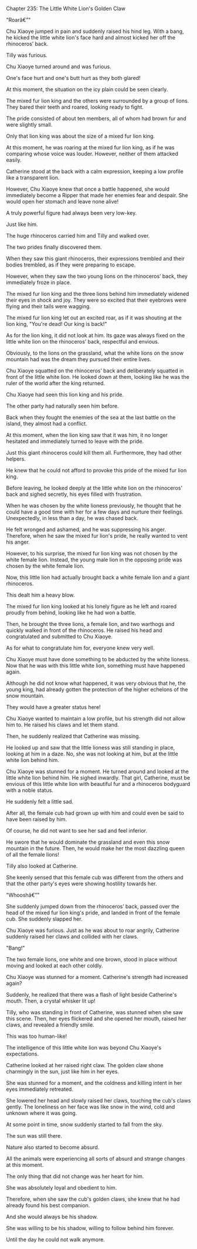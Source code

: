 Chapter 235: The Little White Lion's Golden Claw

"Roarâ€”"

Chu Xiaoye jumped in pain and suddenly raised his hind leg. With a bang, he kicked the little white lion's face hard and almost kicked her off the rhinoceros’ back.

Tilly was furious.

Chu Xiaoye turned around and was furious.

One's face hurt and one's butt hurt as they both glared\!

At this moment, the situation on the icy plain could be seen clearly.

The mixed fur lion king and the others were surrounded by a group of lions. They bared their teeth and roared, looking ready to fight.

The pride consisted of about ten members, all of whom had brown fur and were slightly small.

Only that lion king was about the size of a mixed fur lion king.

At this moment, he was roaring at the mixed fur lion king, as if he was comparing whose voice was louder. However, neither of them attacked easily.

Catherine stood at the back with a calm expression, keeping a low profile like a transparent lion.

However, Chu Xiaoye knew that once a battle happened, she would immediately become a Ripper that made her enemies fear and despair. She would open her stomach and leave none alive\!

A truly powerful figure had always been very low-key.

Just like him.

The huge rhinoceros carried him and Tilly and walked over.

The two prides finally discovered them.

When they saw this giant rhinoceros, their expressions trembled and their bodies trembled, as if they were preparing to escape.

However, when they saw the two young lions on the rhinoceros’ back, they immediately froze in place.

The mixed fur lion king and the three lions behind him immediately widened their eyes in shock and joy. They were so excited that their eyebrows were flying and their tails were wagging.

The mixed fur lion king let out an excited roar, as if it was shouting at the lion king, "You're dead\! Our king is back\!"

As for the lion king, it did not look at him. Its gaze was always fixed on the little white lion on the rhinoceros’ back, respectful and envious.

Obviously, to the lions on the grassland, what the white lions on the snow mountain had was the dream they pursued their entire lives.

Chu Xiaoye squatted on the rhinoceros’ back and deliberately squatted in front of the little white lion. He looked down at them, looking like he was the ruler of the world after the king returned.

Chu Xiaoye had seen this lion king and his pride.

The other party had naturally seen him before.

Back when they fought the enemies of the sea at the last battle on the island, they almost had a conflict.

At this moment, when the lion king saw that it was him, it no longer hesitated and immediately turned to leave with the pride.

Just this giant rhinoceros could kill them all. Furthermore, they had other helpers.

He knew that he could not afford to provoke this pride of the mixed fur lion king.

Before leaving, he looked deeply at the little white lion on the rhinoceros’ back and sighed secretly, his eyes filled with frustration.

When he was chosen by the white lioness previously, he thought that he could have a good time with her for a few days and nurture their feelings. Unexpectedly, in less than a day, he was chased back.

He felt wronged and ashamed, and he was suppressing his anger. Therefore, when he saw the mixed fur lion's pride, he really wanted to vent his anger.

However, to his surprise, the mixed fur lion king was not chosen by the white female lion. Instead, the young male lion in the opposing pride was chosen by the white female lion.

Now, this little lion had actually brought back a white female lion and a giant rhinoceros.

This dealt him a heavy blow.

The mixed fur lion king looked at his lonely figure as he left and roared proudly from behind, looking like he had won a battle.

Then, he brought the three lions, a female lion, and two warthogs and quickly walked in front of the rhinoceros. He raised his head and congratulated and submitted to Chu Xiaoye.

As for what to congratulate him for, everyone knew very well.

Chu Xiaoye must have done something to be abducted by the white lioness. Now that he was with this little white lion, something must have happened again.

Although he did not know what happened, it was very obvious that he, the young king, had already gotten the protection of the higher echelons of the snow mountain.

They would have a greater status here\!

Chu Xiaoye wanted to maintain a low profile, but his strength did not allow him to. He raised his claws and let them stand.

Then, he suddenly realized that Catherine was missing.

He looked up and saw that the little lioness was still standing in place, looking at him in a daze. No, she was not looking at him, but at the little white lion behind him.

Chu Xiaoye was stunned for a moment. He turned around and looked at the little white lion behind him. He sighed inwardly. That girl, Catherine, must be envious of this little white lion with beautiful fur and a rhinoceros bodyguard with a noble status.

He suddenly felt a little sad.

After all, the female cub had grown up with him and could even be said to have been raised by him.

Of course, he did not want to see her sad and feel inferior.

He swore that he would dominate the grassland and even this snow mountain in the future. Then, he would make her the most dazzling queen of all the female lions\!

Tilly also looked at Catherine.

She keenly sensed that this female cub was different from the others and that the other party's eyes were showing hostility towards her.

"Whooshâ€”"

She suddenly jumped down from the rhinoceros’ back, passed over the head of the mixed fur lion king's pride, and landed in front of the female cub. She suddenly slapped her.

Chu Xiaoye was furious. Just as he was about to roar angrily, Catherine suddenly raised her claws and collided with her claws.

"Bang\!"

The two female lions, one white and one brown, stood in place without moving and looked at each other coldly.

Chu Xiaoye was stunned for a moment. Catherine's strength had increased again?

Suddenly, he realized that there was a flash of light beside Catherine's mouth. Then, a crystal whisker lit up\!

Tilly, who was standing in front of Catherine, was stunned when she saw this scene. Then, her eyes flickered and she opened her mouth, raised her claws, and revealed a friendly smile.

This was too human-like\!

The intelligence of this little white lion was beyond Chu Xiaoye's expectations.

Catherine looked at her raised right claw. The golden claw shone charmingly in the sun, just like him in her eyes.

She was stunned for a moment, and the coldness and killing intent in her eyes immediately retreated.

She lowered her head and slowly raised her claws, touching the cub's claws gently. The loneliness on her face was like snow in the wind, cold and unknown where it was going.

At some point in time, snow suddenly started to fall from the sky.

The sun was still there.

Nature also started to become absurd.

All the animals were experiencing all sorts of absurd and strange changes at this moment.

The only thing that did not change was her heart for him.

She was absolutely loyal and obedient to him.

Therefore, when she saw the cub's golden claws, she knew that he had already found his best companion.

And she would always be his shadow.

She was willing to be his shadow, willing to follow behind him forever.

Until the day he could not walk anymore.